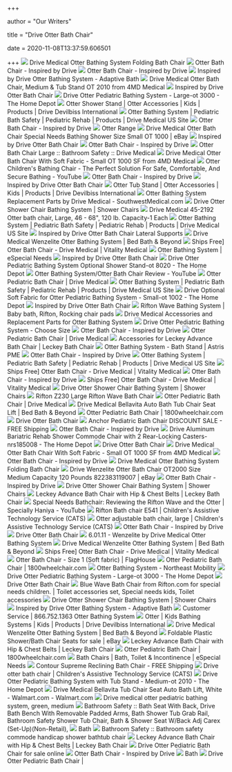 +++
        
author = "Our Writers"
        
title = "Drive Otter Bath Chair"
        
date = 2020-11-08T13:37:59.606501
        
+++
[ ![](https://www.rehabmart.com/include-mt/img-resize.asp?path=/imagesfromrd/401~1.jpg&newwidth=650)](https://www.rehabmart.com/include-mt/img-resize.asp?path=/imagesfromrd/401~1.jpg&newwidth=650) Drive Medical Otter Bathing System Folding Bath Chair
[ ![](https://www.inspiredbydrive.com/wp-content/uploads/2016/11/Otter_OT_2000-cutout1920.jpg)](https://www.inspiredbydrive.com/wp-content/uploads/2016/11/Otter_OT_2000-cutout1920.jpg) Otter Bath Chair - Inspired by Drive
[ ![](https://www.inspiredbydrive.com/wp-content/uploads/2016/11/IBD5_Finals_0003-2.jpg)](https://www.inspiredbydrive.com/wp-content/uploads/2016/11/IBD5_Finals_0003-2.jpg) Otter Bath Chair - Inspired by Drive
[ ![](https://www.adaptivemall.com/media/catalog/product/cache/7797a276fc3055b5e96a04afeff74ea2/s/m/small-otter-bathing-system-15.gif)](https://www.adaptivemall.com/media/catalog/product/cache/7797a276fc3055b5e96a04afeff74ea2/s/m/small-otter-bathing-system-15.gif) Inspired by Drive Otter Bathing System - Adaptive Bath
[ ![](https://www.4mdmedical.com/media/catalog/product/cache/1/image/800x800/9df78eab33525d08d6e5fb8d27136e95/5/_/5_5_3.jpg)](https://www.4mdmedical.com/media/catalog/product/cache/1/image/800x800/9df78eab33525d08d6e5fb8d27136e95/5/_/5_5_3.jpg) Drive Medical Otter Bath Chair, Medium & Tub Stand OT 2010 from 4MD Medical
[ ![](http://cdn.shopify.com/s/files/1/2423/7685/products/inspired-by-drive-otter-bath-chair-1_1200x630.jpg?v=1560412345)](http://cdn.shopify.com/s/files/1/2423/7685/products/inspired-by-drive-otter-bath-chair-1_1200x630.jpg?v=1560412345) Inspired by Drive Otter Bath Chair
[ ![](https://images.homedepot-static.com/productImages/61423a8f-6bfa-414b-bf3a-ea47bd397f34/svn/green-drive-shower-chairs-ot-3000-64_1000.jpg)](https://images.homedepot-static.com/productImages/61423a8f-6bfa-414b-bf3a-ea47bd397f34/svn/green-drive-shower-chairs-ot-3000-64_1000.jpg) Drive Otter Pediatric Bathing System - Large-ot 3000 - The Home Depot
[ ![](https://www.drivedevilbiss-int.com/media/image/d3/fb/c9/OtterShowerStand_1280.jpg)](https://www.drivedevilbiss-int.com/media/image/d3/fb/c9/OtterShowerStand_1280.jpg) Otter Shower Stand | Otter Accessories | Kids | Products | Drive Devilbiss  International
[ ![](https://www.drivemedical.com/medias/sys_master/images/images/h24/h2f/9286787563550/103269.png)](https://www.drivemedical.com/medias/sys_master/images/images/h24/h2f/9286787563550/103269.png) Otter Bathing System | Pediatric Bath Safety | Pediatric Rehab | Products |  Drive Medical US Site
[ ![](https://www.inspiredbydrive.com/wp-content/uploads/2016/11/IBD5_Finals_0001-2-300x300.jpg)](https://www.inspiredbydrive.com/wp-content/uploads/2016/11/IBD5_Finals_0001-2-300x300.jpg) Otter Bath Chair - Inspired by Drive
[ ![](https://s3-eu-west-1.amazonaws.com/ns.drive.prod/products/images/000/000/367/product_zoom/Otter_single_chair.jpg?1406882522)](https://s3-eu-west-1.amazonaws.com/ns.drive.prod/products/images/000/000/367/product_zoom/Otter_single_chair.jpg?1406882522) Otter Range
[ ![](https://i.ebayimg.com/images/g/soMAAOSwwFNdzcGU/s-l300.jpg)](https://i.ebayimg.com/images/g/soMAAOSwwFNdzcGU/s-l300.jpg) Drive Medical Otter Bath Chair Special Needs Bathing Shower Size Small OT  1000 | eBay
[ ![](https://cdn.shopify.com/s/files/1/2423/7685/products/inspired-by-drive-otter-bath-chair-6_2000x.jpg?v=1560412345)](https://cdn.shopify.com/s/files/1/2423/7685/products/inspired-by-drive-otter-bath-chair-6_2000x.jpg?v=1560412345) Inspired by Drive Otter Bath Chair
[ ![](https://www.inspiredbydrive.com/wp-content/uploads/2016/11/OT-2000-side1920R.jpg)](https://www.inspiredbydrive.com/wp-content/uploads/2016/11/OT-2000-side1920R.jpg) Otter Bath Chair - Inspired by Drive
[ ![](http://secure.hmepowerweb.com/Resources/Uploads/2bae8122-f42a-44ca-b16c-f1749ae50566.jpg)](http://secure.hmepowerweb.com/Resources/Uploads/2bae8122-f42a-44ca-b16c-f1749ae50566.jpg) Otter Bath Chair Large :: Bathroom Safety :: Drive Medical
[ ![](https://www.4mdmedical.com/media/catalog/product/cache/1/image/800x800/9df78eab33525d08d6e5fb8d27136e95/1/_/1_14_2.jpg)](https://www.4mdmedical.com/media/catalog/product/cache/1/image/800x800/9df78eab33525d08d6e5fb8d27136e95/1/_/1_14_2.jpg) Drive Medical Otter Bath Chair With Soft Fabric - Small OT 1000 SF from 4MD  Medical
[ ![](https://i.ytimg.com/vi/0jIafZfyZyI/maxresdefault.jpg)](https://i.ytimg.com/vi/0jIafZfyZyI/maxresdefault.jpg) Otter Children's Bathing Chair - The Perfect Solution For Safe,  Comfortable, And Secure Bathing - YouTube
[ ![](https://www.inspiredbydrive.com/wp-content/uploads/2016/11/OT-fold1920.jpg)](https://www.inspiredbydrive.com/wp-content/uploads/2016/11/OT-fold1920.jpg) Otter Bath Chair - Inspired by Drive
[ ![](https://cdn.shopify.com/s/files/1/2423/7685/products/inspired-by-drive-otter-kiddo-1_2000x.jpg?v=1560412345)](https://cdn.shopify.com/s/files/1/2423/7685/products/inspired-by-drive-otter-kiddo-1_2000x.jpg?v=1560412345) Inspired by Drive Otter Bath Chair
[ ![](https://www.drivedevilbiss-int.com/media/image/0d/70/f4/OtterTubStand_1280_600x600.jpg)](https://www.drivedevilbiss-int.com/media/image/0d/70/f4/OtterTubStand_1280_600x600.jpg) Otter Tub Stand | Otter Accessories | Kids | Products | Drive Devilbiss  International
[ ![](https://cdn.southwestmedical.com/parts/drive-medical/Otter-OT-1000-2000-3000_03-18.png?w=500&wm=1)](https://cdn.southwestmedical.com/parts/drive-medical/Otter-OT-1000-2000-3000_03-18.png?w=500&wm=1) Otter Bathing System Replacement Parts by Drive Medical -  SouthwestMedical.com
[ ![](https://cdns.webareacontrol.com/prodimages/1000-X-1000/2/3/2842020045Drive-Otter-Shower-Chair-Bathing-System-L3-IG.png)](https://cdns.webareacontrol.com/prodimages/1000-X-1000/2/3/2842020045Drive-Otter-Shower-Chair-Bathing-System-L3-IG.png) Drive Otter Shower Chair Bathing System | Shower Chairs
[ ![](https://cdn3.volusion.com/vvhfx.vmyur/v/vspfiles/photos/FAB-45-2192-2.jpg?v-cache=1521530550)](https://cdn3.volusion.com/vvhfx.vmyur/v/vspfiles/photos/FAB-45-2192-2.jpg?v-cache=1521530550) Drive Medical 45-2192 Otter bath chair, Large, 46 - 68", 120 lb. Capacity-1  Each
[ ![](https://www.drivemedical.com/medias/sys_master/images/images/h1f/h6c/9286787170334/196095.jpg)](https://www.drivemedical.com/medias/sys_master/images/images/h1f/h6c/9286787170334/196095.jpg) Otter Bathing System | Pediatric Bath Safety | Pediatric Rehab | Products |  Drive Medical US Site
[ ![](https://www.adaptivespecialties.com/images/products/display/OT-8000-lateral1920.jpg)](https://www.adaptivespecialties.com/images/products/display/OT-8000-lateral1920.jpg) Inspired by Drive Otter Bath Chair Lateral Supports
[ ![](https://b3h2.scene7.com/is/image/BedBathandBeyond/256395208035c?$690$&wid=690&hei=690)](https://b3h2.scene7.com/is/image/BedBathandBeyond/256395208035c?$690$&wid=690&hei=690) Drive Medical Wenzelite Otter Bathing System | Bed Bath & Beyond
[ ![](https://www.vitalitymedical.com/media/extendware/ewimageopt/media/inline/81/9/otter-lateral-993.jpg)](https://www.vitalitymedical.com/media/extendware/ewimageopt/media/inline/81/9/otter-lateral-993.jpg) Ships Free] Otter Bath Chair - Drive Medical | Vitality Medical
[ ![](https://www.especialneeds.com/media/catalog/product/cache/1/image/1800x/b3948735b40d19b9de3abe35790aeec7/o/t/otter-bath-chair-4_6_1.jpg)](https://www.especialneeds.com/media/catalog/product/cache/1/image/1800x/b3948735b40d19b9de3abe35790aeec7/o/t/otter-bath-chair-4_6_1.jpg) Otter Bathing System | eSpecial Needs
[ ![](http://cdn.shopify.com/s/files/1/2423/7685/products/inspired-by-drive-otter-kiddo-0_1200x630.jpg?v=1560412345)](http://cdn.shopify.com/s/files/1/2423/7685/products/inspired-by-drive-otter-kiddo-0_1200x630.jpg?v=1560412345) Inspired by Drive Otter Bath Chair
[ ![](https://images.homedepot-static.com/productImages/4210c557-b949-48ad-87d0-ac23628ed86f/svn/white-drive-shower-chairs-ot-8020-64_1000.jpg)](https://images.homedepot-static.com/productImages/4210c557-b949-48ad-87d0-ac23628ed86f/svn/white-drive-shower-chairs-ot-8020-64_1000.jpg) Drive Otter Pediatric Bathing System Optional Shower Stand-ot 8020 - The  Home Depot
[ ![](https://i.ytimg.com/vi/yVP9qm4Fah4/hqdefault.jpg)](https://i.ytimg.com/vi/yVP9qm4Fah4/hqdefault.jpg) Otter Bathing System/Otter Bath Chair Review - YouTube
[ ![](https://www.medicaleshop.com/core/media/media.nl?id=780851&c=3635909&h=b08c285e4ebf4aef2dc7)](https://www.medicaleshop.com/core/media/media.nl?id=780851&c=3635909&h=b08c285e4ebf4aef2dc7) Otter Pediatric Bath Chair | Drive Medical
[ ![](https://www.drivemedical.com/medias/sys_master/images/images/hee/hae/9286787301406/196096.jpg)](https://www.drivemedical.com/medias/sys_master/images/images/hee/hae/9286787301406/196096.jpg) Otter Bathing System | Pediatric Bath Safety | Pediatric Rehab | Products |  Drive Medical US Site
[ ![](https://images.homedepot-static.com/productImages/d221282d-3bf9-44c5-816f-345a8286e2e9/svn/green-drive-shower-chairs-ot-1002-64_1000.jpg)](https://images.homedepot-static.com/productImages/d221282d-3bf9-44c5-816f-345a8286e2e9/svn/green-drive-shower-chairs-ot-1002-64_1000.jpg) Drive Optional Soft Fabric for Otter Pediatric Bathing System - Small-ot  1002 - The Home Depot
[ ![](https://cdn.shopify.com/s/files/1/2423/7685/products/inspired-by-drive-otter-bath-chair-17_2000x.jpg?v=1560412346)](https://cdn.shopify.com/s/files/1/2423/7685/products/inspired-by-drive-otter-bath-chair-17_2000x.jpg?v=1560412346) Inspired by Drive Otter Bath Chair
[ ![](https://i.pinimg.com/originals/c4/9c/34/c49c34e968ba2b32093054d8b8037956.jpg)](https://i.pinimg.com/originals/c4/9c/34/c49c34e968ba2b32093054d8b8037956.jpg) Rifton Wave Bathing System | Baby bath, Rifton, Rocking chair pads
[ ![](https://www.rehabmart.com/images_html2/2016_04/Drive/shower_stand.jpg)](https://www.rehabmart.com/images_html2/2016_04/Drive/shower_stand.jpg) Drive Medical Accessories and Replacement Parts for Otter Bathing System
[ ![](https://americanqualityhealthproducts.com/img/cms/Drive/OT%201000/p.JPG)](https://americanqualityhealthproducts.com/img/cms/Drive/OT%201000/p.JPG) Drive Otter Pediatric Bathing System - Choose Size
[ ![](https://www.inspiredbydrive.com/wp-content/themes/inspired/images/logo.svg)](https://www.inspiredbydrive.com/wp-content/themes/inspired/images/logo.svg) Otter Bath Chair - Inspired by Drive
[ ![](https://www.medicaleshop.com/img/product/IBDOTTERBCHAIR_image-5.jpg?fcts=20201022014842)](https://www.medicaleshop.com/img/product/IBDOTTERBCHAIR_image-5.jpg?fcts=20201022014842) Otter Pediatric Bath Chair | Drive Medical
[ ![](https://d47b8c342f195720a9bf-abcdaee9f8d8752825c66eff59bb2838.ssl.cf1.rackcdn.com/leckey-bath-chair-accessories.jpg)](https://d47b8c342f195720a9bf-abcdaee9f8d8752825c66eff59bb2838.ssl.cf1.rackcdn.com/leckey-bath-chair-accessories.jpg) Accessories for Leckey Advance Bath Chair | Leckey Bath Chair
[ ![](https://www.astris-pme.com.au/images/products/hygiene/bath-chairs/bathstand-otter/gallery/Otter-bath-stand.jpg)](https://www.astris-pme.com.au/images/products/hygiene/bath-chairs/bathstand-otter/gallery/Otter-bath-stand.jpg) Otter Bathing System - Bath Stand | Astris PME
[ ![](https://www.inspiredbydrive.com/wp-content/uploads/2016/12/bathing.svg)](https://www.inspiredbydrive.com/wp-content/uploads/2016/12/bathing.svg) Otter Bath Chair - Inspired by Drive
[ ![](https://www.drivemedical.com/medias/sys_master/images/images/he2/h64/9286787432478/196098.jpg)](https://www.drivemedical.com/medias/sys_master/images/images/he2/h64/9286787432478/196098.jpg) Otter Bathing System | Pediatric Bath Safety | Pediatric Rehab | Products |  Drive Medical US Site
[ ![](https://i.ytimg.com/vi/lRno_bZ7RHw/maxresdefault.jpg)](https://i.ytimg.com/vi/lRno_bZ7RHw/maxresdefault.jpg) Ships Free] Otter Bath Chair - Drive Medical | Vitality Medical
[ ![](https://www.inspiredbydrive.com/wp-content/uploads/2016/11/InpsiredByDrive_Shoot1_0034-300x300.jpg)](https://www.inspiredbydrive.com/wp-content/uploads/2016/11/InpsiredByDrive_Shoot1_0034-300x300.jpg) Otter Bath Chair - Inspired by Drive
[ ![](https://www.vitalitymedical.com/media/extendware/ewimageopt/media/inline/19/0/otter-soft-fabric_1-9ad.jpg)](https://www.vitalitymedical.com/media/extendware/ewimageopt/media/inline/19/0/otter-soft-fabric_1-9ad.jpg) Ships Free] Otter Bath Chair - Drive Medical | Vitality Medical
[ ![](https://cdns.webareacontrol.com/prodimages/1000-X-1000/2/2/21320175931Otter-Shower-Chair-Bathing-System-ig2-IG.png)](https://cdns.webareacontrol.com/prodimages/1000-X-1000/2/2/21320175931Otter-Shower-Chair-Bathing-System-ig2-IG.png) Drive Otter Shower Chair Bathing System | Shower Chairs
[ ![](https://image.rehabmart.com/include-mt/img-resize.asp?path=/productimages/img_5621~3.jpg&maxheight=500&width=640&quality=80)](https://image.rehabmart.com/include-mt/img-resize.asp?path=/productimages/img_5621~3.jpg&maxheight=500&width=640&quality=80) Rifton Z230 Large Rifton Wave Bath Chair
[ ![](https://www.medicaleshop.com/img/product/IBDOTTERBCHAIR_image-4.jpg?fcts=20201022014842)](https://www.medicaleshop.com/img/product/IBDOTTERBCHAIR_image-4.jpg?fcts=20201022014842) Otter Pediatric Bath Chair | Drive Medical
[ ![](https://b3h2.scene7.com/is/image/BedBathandBeyond/249219207019c?wid=460&hei=460)](https://b3h2.scene7.com/is/image/BedBathandBeyond/249219207019c?wid=460&hei=460) Drive Medical Bellavita Auto Bath Tub Chair Seat Lift | Bed Bath & Beyond
[ ![](https://www.1800wheelchair.com/media/catalog/product/o/t/otter.jpg)](https://www.1800wheelchair.com/media/catalog/product/o/t/otter.jpg) Otter Pediatric Bath Chair | 1800wheelchair.com
[ ![](https://cdn11.bigcommerce.com/s-ol3vv5m7u7/images/stencil/500x500/products/1691/2560/Drive_Bellavita_Auto_Bath_Tub_Chair_Seat_Lift_300_lb_Capacit_786072812__34629.1544135564.jpg?c=2)](https://cdn11.bigcommerce.com/s-ol3vv5m7u7/images/stencil/500x500/products/1691/2560/Drive_Bellavita_Auto_Bath_Tub_Chair_Seat_Lift_300_lb_Capacit_786072812__34629.1544135564.jpg?c=2) Drive Otter Bath Chair
[ ![](https://image.rehabmart.com/include-mt/img-resize.asp?path=/imagesfromrd/small_and_large_anchor_pediatric_bath_chair_an1400_an1600.png&maxheight=500&width=640&quality=80)](https://image.rehabmart.com/include-mt/img-resize.asp?path=/imagesfromrd/small_and_large_anchor_pediatric_bath_chair_an1400_an1600.png&maxheight=500&width=640&quality=80) Anchor Pediatric Bath Chair DISCOUNT SALE - FREE Shipping
[ ![](https://www.inspiredbydrive.com/wp-content/uploads/2017/07/BTUF-BB2-300x300.jpg)](https://www.inspiredbydrive.com/wp-content/uploads/2017/07/BTUF-BB2-300x300.jpg) Otter Bath Chair - Inspired by Drive
[ ![](https://images.homedepot-static.com/productImages/a4e0f0a0-fb74-43b9-b5cd-abadd70bbb91/svn/blue-and-white-drive-shower-chairs-nrs185008-64_1000.jpg)](https://images.homedepot-static.com/productImages/a4e0f0a0-fb74-43b9-b5cd-abadd70bbb91/svn/blue-and-white-drive-shower-chairs-nrs185008-64_1000.jpg) Drive Aluminum Bariatric Rehab Shower Commode Chair with 2 Rear-Locking  Casters-nrs185008 - The Home Depot
[ ![](https://cdn11.bigcommerce.com/s-ol3vv5m7u7/images/stencil/500x500/products/1825/2683/a8zavyhyfsrtwf2okwjc__98508.1544221941.jpg?c=2)](https://cdn11.bigcommerce.com/s-ol3vv5m7u7/images/stencil/500x500/products/1825/2683/a8zavyhyfsrtwf2okwjc__98508.1544221941.jpg?c=2) Drive Otter Bath Chair
[ ![](https://www.4mdmedical.com/media/catalog/product/cache/1/image/800x800/9df78eab33525d08d6e5fb8d27136e95/1/a/1a_1_2.jpg)](https://www.4mdmedical.com/media/catalog/product/cache/1/image/800x800/9df78eab33525d08d6e5fb8d27136e95/1/a/1a_1_2.jpg) Drive Medical Otter Bath Chair With Soft Fabric - Small OT 1000 SF from 4MD  Medical
[ ![](https://www.inspiredbydrive.com/wp-content/uploads/2016/11/mesh-lionfish-lavender.jpg)](https://www.inspiredbydrive.com/wp-content/uploads/2016/11/mesh-lionfish-lavender.jpg) Otter Bath Chair - Inspired by Drive
[ ![](https://image.rehabmart.com/include-mt/img-resize.asp?path=/imagesfromrd/parent_main~11.jpg&maxheight=250&width=365&quality=40&product_name=R82%20Pediatric%20Manatee%20Bath%20Seat)](https://image.rehabmart.com/include-mt/img-resize.asp?path=/imagesfromrd/parent_main~11.jpg&maxheight=250&width=365&quality=40&product_name=R82%20Pediatric%20Manatee%20Bath%20Seat) Drive Medical Otter Bathing System Folding Bath Chair
[ ![](https://i.ebayimg.com/images/g/zbcAAOSwVqpefMds/s-l300.jpg)](https://i.ebayimg.com/images/g/zbcAAOSwVqpefMds/s-l300.jpg) Drive Wenzelite Otter Bath Chair OT2000 Size Medium Capacity 120 Pounds  822383119007 | eBay
[ ![](https://www.inspiredbydrive.com/wp-content/uploads/2016/11/Otter_OT_2000-legs1920.jpg)](https://www.inspiredbydrive.com/wp-content/uploads/2016/11/Otter_OT_2000-legs1920.jpg) Otter Bath Chair - Inspired by Drive
[ ![](https://cdns.webareacontrol.com/prodimages/300-X-290/2/L/23520154249Duralife-Swing-Arm-Shower-Chair-With-Seat-Belt-L-T.png)](https://cdns.webareacontrol.com/prodimages/300-X-290/2/L/23520154249Duralife-Swing-Arm-Shower-Chair-With-Seat-Belt-L-T.png) Drive Otter Shower Chair Bathing System | Shower Chairs
[ ![](https://d47b8c342f195720a9bf-abcdaee9f8d8752825c66eff59bb2838.ssl.cf1.rackcdn.com/leckey-advance-bath-chair.jpg)](https://d47b8c342f195720a9bf-abcdaee9f8d8752825c66eff59bb2838.ssl.cf1.rackcdn.com/leckey-advance-bath-chair.jpg) Leckey Advance Bath Chair with Hip & Chest Belts | Leckey Bath Chair
[ ![](https://i.ytimg.com/vi/mPnqsZRXgu8/maxresdefault.jpg)](https://i.ytimg.com/vi/mPnqsZRXgu8/maxresdefault.jpg) Special Needs Bathchair: Reviewing the Rifton Wave and the Otter |  Specially Haniya - YouTube
[ ![](https://roa.atdevicesforkids.org/wp-content/uploads/2020/02/2002-16-e1582853837847-300x300.jpg)](https://roa.atdevicesforkids.org/wp-content/uploads/2020/02/2002-16-e1582853837847-300x300.jpg) Rifton Bath chair E541 | Children's Assistive Technology Service (CATS)
[ ![](https://hr.atdevicesforkids.org/wp-content/uploads/2019/05/1905-30.jpg)](https://hr.atdevicesforkids.org/wp-content/uploads/2019/05/1905-30.jpg) Otter adjustable bath chair, large | Children's Assistive Technology  Service (CATS)
[ ![](https://www.inspiredbydrive.com/wp-content/uploads/2016/11/InpsiredByDrive_Shoot1_0024-300x300.jpg)](https://www.inspiredbydrive.com/wp-content/uploads/2016/11/InpsiredByDrive_Shoot1_0024-300x300.jpg) Otter Bath Chair - Inspired by Drive
[ ![](https://cdn11.bigcommerce.com/s-ol3vv5m7u7/images/stencil/500x500/products/1827/2685/qvvimgjphuvhriy62lrh__93102.1544221943.jpg?c=2)](https://cdn11.bigcommerce.com/s-ol3vv5m7u7/images/stencil/500x500/products/1827/2685/qvvimgjphuvhriy62lrh__93102.1544221943.jpg?c=2) Drive Otter Bath Chair
[ ![](https://img.yumpu.com/24365576/1/500x640/60111-wenzelite-by-drive-medical-otter-bathing-system.jpg)](https://img.yumpu.com/24365576/1/500x640/60111-wenzelite-by-drive-medical-otter-bathing-system.jpg) 6.01.11 - Wenzelite by Drive Medical Otter Bathing System
[ ![](https://b3h2.scene7.com/is/image/BedBathandBeyond/25954140938882p)](https://b3h2.scene7.com/is/image/BedBathandBeyond/25954140938882p) Drive Medical Wenzelite Otter Bathing System | Bed Bath & Beyond
[ ![](https://www.vitalitymedical.com/media/otter-vinyl.jpg)](https://www.vitalitymedical.com/media/otter-vinyl.jpg) Ships Free] Otter Bath Chair - Drive Medical | Vitality Medical
[ ![](https://www.flaghouse.com/Images/Content/SizeChart/SizeChartOtter.png)](https://www.flaghouse.com/Images/Content/SizeChart/SizeChartOtter.png) Otter Bath Chair - Size 1 (Soft fabric) | FlagHouse
[ ![](https://www.1800wheelchair.com/media/catalog/product/cache/1/image/140720ac20424209c6bb28e1b7731856/o/t/otter-3.jpg)](https://www.1800wheelchair.com/media/catalog/product/cache/1/image/140720ac20424209c6bb28e1b7731856/o/t/otter-3.jpg) Otter Pediatric Bath Chair | 1800wheelchair.com
[ ![](https://nemobility.com/wp-content/uploads/2015/07/dolphin21-250x275.jpg)](https://nemobility.com/wp-content/uploads/2015/07/dolphin21-250x275.jpg) Otter Bathing System - Northeast Mobility
[ ![](https://images.homedepot-static.com/productImages/49775509-affd-4c49-890c-386a8577ce89/svn/blue-drive-shower-chairs-nrs185007-64_300.jpg)](https://images.homedepot-static.com/productImages/49775509-affd-4c49-890c-386a8577ce89/svn/blue-drive-shower-chairs-nrs185007-64_300.jpg) Drive Otter Pediatric Bathing System - Large-ot 3000 - The Home Depot
[ ![](https://cdn11.bigcommerce.com/s-ol3vv5m7u7/images/stencil/500x500/products/2030/2914/11601__81412.1545066818.jpg?c=2)](https://cdn11.bigcommerce.com/s-ol3vv5m7u7/images/stencil/500x500/products/2030/2914/11601__81412.1545066818.jpg?c=2) Drive Otter Bath Chair
[ ![](https://i.pinimg.com/originals/b5/ed/9e/b5ed9eee3871fe32928d86376fcec39e.jpg)](https://i.pinimg.com/originals/b5/ed/9e/b5ed9eee3871fe32928d86376fcec39e.jpg) Blue Wave Bath Chair from Rifton.com for special needs children. | Toilet  accessories set, Special needs kids, Toilet accessories
[ ![](https://cdns.webareacontrol.com/prodimages/300-X-290/7/L/7420163851Drive-Deluxe-Handheld-Shower-Massager-With-Three-Massaging-Options-L-T.png)](https://cdns.webareacontrol.com/prodimages/300-X-290/7/L/7420163851Drive-Deluxe-Handheld-Shower-Massager-With-Three-Massaging-Options-L-T.png) Drive Otter Shower Chair Bathing System | Shower Chairs
[ ![](https://www.adaptivemall.com/media/catalog/product/cache/a22f0c0cf6f075e5cb22bbbdde9e638f/a/m/am_2270_40776322.jpg)](https://www.adaptivemall.com/media/catalog/product/cache/a22f0c0cf6f075e5cb22bbbdde9e638f/a/m/am_2270_40776322.jpg) Inspired by Drive Otter Bathing System - Adaptive Bath
[ ![](x-raw-image:///dcbba1a7d2eff7a433f94026bd7d22a49f81235db6809d62cdb53e72f6f76415)](x-raw-image:///dcbba1a7d2eff7a433f94026bd7d22a49f81235db6809d62cdb53e72f6f76415) Customer Service | 866.752.1363 Otter Bathing System
[ ![](https://www.drivedevilbiss-int.com/media/image/f4/73/ca/Pal20_257.jpg)](https://www.drivedevilbiss-int.com/media/image/f4/73/ca/Pal20_257.jpg) Otter | Kids Bathing Systems | Kids | Products | Drive Devilbiss  International
[ ![](https://b3h2.scene7.com/is/image/BedBathandBeyond/24924840826776p)](https://b3h2.scene7.com/is/image/BedBathandBeyond/24924840826776p) Drive Medical Wenzelite Otter Bathing System | Bed Bath & Beyond
[ ![](https://i.ebayimg.com/thumbs/images/g/gNkAAOSwVYNd0aFj/s-l225.jpg)](https://i.ebayimg.com/thumbs/images/g/gNkAAOSwVYNd0aFj/s-l225.jpg) Foldable Plastic Shower/Bath Chair Seats for sale | eBay
[ ![](https://d47b8c342f195720a9bf-abcdaee9f8d8752825c66eff59bb2838.ssl.cf1.rackcdn.com/leckey-advance-bath-chair-1.jpg)](https://d47b8c342f195720a9bf-abcdaee9f8d8752825c66eff59bb2838.ssl.cf1.rackcdn.com/leckey-advance-bath-chair-1.jpg) Leckey Advance Bath Chair with Hip & Chest Belts | Leckey Bath Chair
[ ![](https://www.1800wheelchair.com/media/catalog/product/cache/1/image/140720ac20424209c6bb28e1b7731856/o/t/otter_sf.jpg)](https://www.1800wheelchair.com/media/catalog/product/cache/1/image/140720ac20424209c6bb28e1b7731856/o/t/otter_sf.jpg) Otter Pediatric Bath Chair | 1800wheelchair.com
[ ![](https://www.especialneeds.com/media/catalog/category/bathShower-cat-02.jpg)](https://www.especialneeds.com/media/catalog/category/bathShower-cat-02.jpg) Bath Chairs | Bath, Toilet & Incontinence | eSpecial Needs
[ ![](https://image.rehabmart.com/include-mt/img-resize.asp?path=/imagesfromrd/2018-04-25_14-58-09.jpg&maxheight=500&width=640&quality=80)](https://image.rehabmart.com/include-mt/img-resize.asp?path=/imagesfromrd/2018-04-25_14-58-09.jpg&maxheight=500&width=640&quality=80) Contour Supreme Reclining Bath Chair - FREE Shipping
[ ![](https://roa.atdevicesforkids.org/wp-content/uploads/2019/03/1903-07-300x300.jpg)](https://roa.atdevicesforkids.org/wp-content/uploads/2019/03/1903-07-300x300.jpg) Drive otter bath chair | Children's Assistive Technology Service (CATS)
[ ![](https://images.homedepot-static.com/productImages/bd13de94-e58f-4eeb-b518-e9821daf1e25/svn/glossy-biscuit-ponte-giulio-shower-chairs-g01jds29i2-64_300.jpg)](https://images.homedepot-static.com/productImages/bd13de94-e58f-4eeb-b518-e9821daf1e25/svn/glossy-biscuit-ponte-giulio-shower-chairs-g01jds29i2-64_300.jpg) Drive Otter Pediatric Bathing System with Tub Stand - Medium-ot 2010 - The  Home Depot
[ ![](https://i5.walmartimages.com/asr/696dcc87-518d-4e32-b1ef-df8feeeae0b7_1.9d2a968a91de74693493e06734b0740d.jpeg)](https://i5.walmartimages.com/asr/696dcc87-518d-4e32-b1ef-df8feeeae0b7_1.9d2a968a91de74693493e06734b0740d.jpeg) Drive Medical Bellavita Tub Chair Seat Auto Bath Lift, White - Walmart.com  - Walmart.com
[ ![](https://image.slidesharecdn.com/drivemedicalotterpediatricbathingsystemgreenmedium-120530051001-phpapp01/95/drive-medical-otter-pediatric-bathing-system-green-medium-1-728.jpg?cb=1338354638)](https://image.slidesharecdn.com/drivemedicalotterpediatricbathingsystemgreenmedium-120530051001-phpapp01/95/drive-medical-otter-pediatric-bathing-system-green-medium-1-728.jpg?cb=1338354638) Drive medical otter pediatric bathing system, green, medium
[ ![](https://secure.hmepowerweb.com/Resources/Uploads/87d7f3d9-9b35-4c4d-bac4-845c3eda31bc.jpg)](https://secure.hmepowerweb.com/Resources/Uploads/87d7f3d9-9b35-4c4d-bac4-845c3eda31bc.jpg) Bathroom Safety :: Bath Seat With Back, Drive Bath Bench With Removable  Padded Arms, Bath Shower Tub Grab Rail, Bathroom Safety Shower Tub Chair,  Bath & Shower Seat W/Back Adj Carex (Set-Up)(Non-Retail),
[ ![](https://cdnmedia.endeavorsuite.com/images/ThumbGenerator/Thumb.aspx?img=%2F%2Fcdnmedia.endeavorsuite.com%2Fimages%2Fcatalogs%2F9299%2Fproducts%2Fdetail%2F466040a8-16eb-4af8-83aa-430ae98a4a56.jpg&mw=700&mh=460&f=1&fz=1)](https://cdnmedia.endeavorsuite.com/images/ThumbGenerator/Thumb.aspx?img=%2F%2Fcdnmedia.endeavorsuite.com%2Fimages%2Fcatalogs%2F9299%2Fproducts%2Fdetail%2F466040a8-16eb-4af8-83aa-430ae98a4a56.jpg&mw=700&mh=460&f=1&fz=1) Bath
[ ![](https://secure.hmepowerweb.com/Resources/Uploads/14f4ac1b-771d-4d45-bab3-32685da24517.jpg)](https://secure.hmepowerweb.com/Resources/Uploads/14f4ac1b-771d-4d45-bab3-32685da24517.jpg) Bathroom Safety :: Bathroom safety commode handicap shower bathtub chair
[ ![](https://d47b8c342f195720a9bf-abcdaee9f8d8752825c66eff59bb2838.ssl.cf1.rackcdn.com/leckey-advance-bath-chair-2.jpg)](https://d47b8c342f195720a9bf-abcdaee9f8d8752825c66eff59bb2838.ssl.cf1.rackcdn.com/leckey-advance-bath-chair-2.jpg) Leckey Advance Bath Chair with Hip & Chest Belts | Leckey Bath Chair
[ ![](https://i.ebayimg.com/thumbs/images/g/ehcAAOSwGdJe3me6/s-l200.jpg)](https://i.ebayimg.com/thumbs/images/g/ehcAAOSwGdJe3me6/s-l200.jpg) Drive Otter Pediatric Bath Chair for sale online
[ ![](https://www.inspiredbydrive.com/wp-content/uploads/2017/07/BCCU-BB-Side-300x300.jpg)](https://www.inspiredbydrive.com/wp-content/uploads/2017/07/BCCU-BB-Side-300x300.jpg) Otter Bath Chair - Inspired by Drive
[ ![](https://cdnmedia.endeavorsuite.com/images/ThumbGenerator/Thumb.aspx?img=%2F%2Fcdnmedia.endeavorsuite.com%2Fimages%2Fcatalogs%2F9299%2Fproducts%2Fdetail%2Ffd7e1229-ad37-4c8a-99d1-5eb86edf22ef.jpg&mw=700&mh=460&f=1&fz=1)](https://cdnmedia.endeavorsuite.com/images/ThumbGenerator/Thumb.aspx?img=%2F%2Fcdnmedia.endeavorsuite.com%2Fimages%2Fcatalogs%2F9299%2Fproducts%2Fdetail%2Ffd7e1229-ad37-4c8a-99d1-5eb86edf22ef.jpg&mw=700&mh=460&f=1&fz=1) Bath
[ ![](https://cdns.webareacontrol.com/prodimages/300-X-290/3/L/301120151133Drive-Shower-Chair-With-Folding-Back-L-T.png)](https://cdns.webareacontrol.com/prodimages/300-X-290/3/L/301120151133Drive-Shower-Chair-With-Folding-Back-L-T.png) Drive Otter Pediatric Bath Chair |
